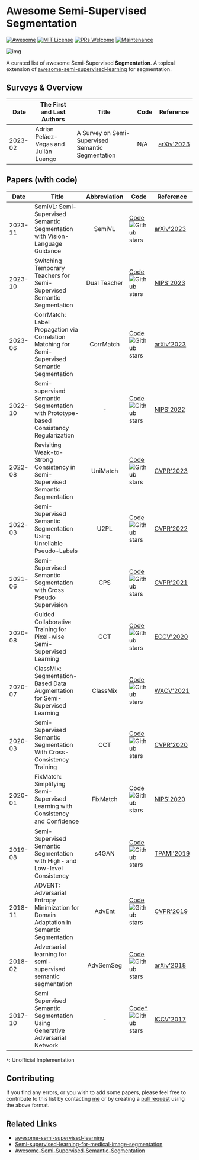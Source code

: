 # Awesome Semi-Supervised Segmentation

[![Awesome](https://awesome.re/badge.svg)](https://awesome.re/) [![MIT License](https://img.shields.io/badge/license-MIT-green.svg)](https://opensource.org/licenses/MIT) [![PRs Welcome](https://img.shields.io/badge/PRs-welcome-brightgreen.svg?style=flat-square)](http://makeapullrequest.com/) [![Maintenance](https://img.shields.io/badge/Maintained%3F-yes-green.svg)](https://github.com/likyoo/awesome-semi-supervised-segmentation/graphs/commit-activity)

![img](https://i.imgur.com/Ky2jxnj.png)

A curated list of awesome Semi-Supervised **Segmentation**. A topical extension of [awesome-semi-supervised-learning](https://github.com/yassouali/awesome-semi-supervised-learning) for segmentation.



## Surveys & Overview

| Date    | The First and Last Authors            | Title                                             | Code | Reference                                      |
| ------- | ------------------------------------- | ------------------------------------------------- | ---- | ---------------------------------------------- |
| 2023-02 | Adrian Peláez-Vegas and Julián Luengo | A Survey on Semi-Supervised Semantic Segmentation | N/A  | [arXiv'2023](https://arxiv.org/abs/2302.09899) |



## Papers (with code)

| Date    | Title                                                        | Abbreviation | Code                                                         | Reference                                                    |
| ------- | ------------------------------------------------------------ | :----------: | ------------------------------------------------------------ | ------------------------------------------------------------ |
| 2023-11 | SemiVL: Semi-Supervised Semantic Segmentation with Vision-Language Guidance |    SemiVL    | [Code](https://github.com/google-research/semivl)![Github stars](https://img.shields.io/github/stars/google-research/semivl) | [arXiv'2023](https://arxiv.org/abs/2311.16241)               |
| 2023-10 | Switching Temporary Teachers for Semi-Supervised Semantic Segmentation | Dual Teacher | [Code](https://github.com/naver-ai/dual-teacher)![Github stars](https://img.shields.io/github/stars/naver-ai/dual-teacher) | [NIPS'2023](https://arxiv.org/abs/2310.18640)                |
| 2023-06 | CorrMatch: Label Propagation via Correlation Matching for Semi-Supervised Semantic Segmentation |  CorrMatch   | [Code](https://github.com/BBBBchan/CorrMatch)![Github stars](https://img.shields.io/github/stars/BBBBchan/CorrMatch) | [arXiv'2023](https://arxiv.org/abs/2306.04300)               |
| 2022-10 | Semi-supervised Semantic Segmentation with Prototype-based Consistency Regularization |      -       | [Code](https://github.com/HeimingX/semi_seg_proto)![Github stars](https://img.shields.io/github/stars/HeimingX/semi_seg_proto) | [NIPS'2022](https://proceedings.neurips.cc/paper_files/paper/2022/hash/a70ee7ea485e4fd36abbfc4adf591c28-Abstract-Conference.html) |
| 2022-08 | Revisiting Weak-to-Strong Consistency in Semi-Supervised Semantic Segmentation |   UniMatch   | [Code](https://github.com/LiheYoung/UniMatch)![Github stars](https://img.shields.io/github/stars/LiheYoung/UniMatch) | [CVPR'2023](https://openaccess.thecvf.com/content/CVPR2023/html/Yang_Revisiting_Weak-to-Strong_Consistency_in_Semi-Supervised_Semantic_Segmentation_CVPR_2023_paper.html) |
| 2022-03 | Semi-Supervised Semantic Segmentation Using Unreliable Pseudo-Labels |     U2PL     | [Code](https://github.com/Haochen-Wang409/U2PL)![Github stars](https://img.shields.io/github/stars/Haochen-Wang409/U2PL) | [CVPR'2022](https://openaccess.thecvf.com/content/CVPR2022/html/Wang_Semi-Supervised_Semantic_Segmentation_Using_Unreliable_Pseudo-Labels_CVPR_2022_paper.html) |
| 2021-06 | Semi-Supervised Semantic Segmentation with Cross Pseudo Supervision |     CPS      | [Code](https://github.com/charlesCXK/TorchSemiSeg)![Github stars](https://img.shields.io/github/stars/charlesCXK/TorchSemiSeg) | [CVPR'2021](https://openaccess.thecvf.com/content/CVPR2021/html/Chen_Semi-Supervised_Semantic_Segmentation_With_Cross_Pseudo_Supervision_CVPR_2021_paper.html) |
| 2020-08 | Guided Collaborative Training for Pixel-wise Semi-Supervised Learning |     GCT      | [Code](https://github.com/ZHKKKe/PixelSSL)![Github stars](https://img.shields.io/github/stars/ZHKKKe/PixelSSL) | [ECCV'2020](https://arxiv.org/abs/2008.05258)                |
| 2020-07 | ClassMix: Segmentation-Based Data Augmentation for Semi-Supervised Learning |   ClassMix   | [Code](https://github.com/WilhelmT/ClassMix)![Github stars](https://img.shields.io/github/stars/WilhelmT/ClassMix) | [WACV'2021]()                                                |
| 2020-03 | Semi-Supervised Semantic Segmentation With Cross-Consistency Training |     CCT      | [Code](https://github.com/yassouali/CCT)![Github stars](https://img.shields.io/github/stars/yassouali/CCT) | [CVPR'2020](https://openaccess.thecvf.com/content_CVPR_2020/html/Ouali_Semi-Supervised_Semantic_Segmentation_With_Cross-Consistency_Training_CVPR_2020_paper.html) |
| 2020-01 | FixMatch: Simplifying Semi-Supervised Learning with Consistency and Conﬁdence |   FixMatch   | [Code](https://github.com/google-research/fixmatch)![Github stars](https://img.shields.io/github/stars/google-research/fixmatch) | [NIPS'2020](https://arxiv.org/abs/2001.07685)                |
| 2019-08 | Semi-Supervised Semantic Segmentation with High- and Low-level Consistency |    s4GAN     | [Code](https://github.com/sud0301/semisup-semseg)![Github stars](https://img.shields.io/github/stars/sud0301/semisup-semseg) | [TPAMI'2019](https://ieeexplore.ieee.org/abstract/document/8935407) |
| 2018-11 | ADVENT: Adversarial Entropy Minimization for Domain Adaptation in Semantic Segmentation |    AdvEnt    | [Code](https://github.com/valeoai/ADVENT)![Github stars](https://img.shields.io/github/stars/valeoai/ADVENT) | [CVPR'2019](https://openaccess.thecvf.com/content_CVPR_2019/html/Vu_ADVENT_Adversarial_Entropy_Minimization_for_Domain_Adaptation_in_Semantic_Segmentation_CVPR_2019_paper.html) |
| 2018-02 | Adversarial learning for semi-supervised semantic segmentation |  AdvSemSeg   | [Code](https://github.com/hfslyc/AdvSemiSeg)![Github stars](https://img.shields.io/github/stars/hfslyc/AdvSemiSeg) | [arXiv'2018](https://arxiv.org/abs/1802.07934)               |
| 2017-10 | Semi Supervised Semantic Segmentation Using Generative Adversarial Network |      -       | [Code*](https://github.com/gengyanlei/ssgan)![Github stars](https://img.shields.io/github/stars/gengyanlei/ssgan) | [ICCV'2017](https://openaccess.thecvf.com/content_iccv_2017/html/Souly__Semi_Supervised_ICCV_2017_paper.html) |



```*```: Unofficial Implementation

## Contributing

If you find any errors, or you wish to add some papers, please feel free to contribute to this list by contacting [me](https://likyoo.github.io/) or by creating a [pull request](https://github.com/likyoo/awesome-semi-supervised-segmentation/pulls) using the above format.



## Related Links

- [awesome-semi-supervised-learning](https://github.com/yassouali/awesome-semi-supervised-learning)
- [Semi-supervised-learning-for-medical-image-segmentation](https://github.com/HiLab-git/SSL4MIS)
- [Awesome-Semi-Supervised-Semantic-Segmentation](https://github.com/BBBBchan/Awesome-Semi-Supervised-Semantic-Segmentation)